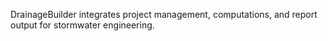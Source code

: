 DrainageBuilder integrates project management, computations, and report output for stormwater engineering. 
